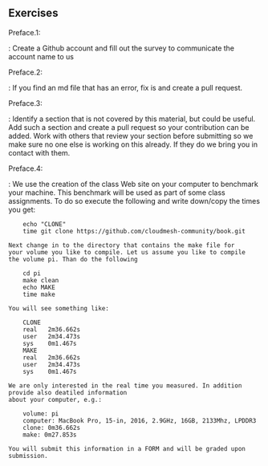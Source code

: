 ## Exercises

Preface.1:

:   Create a Github account and fill out the survey to communicate the
    account name to us


Preface.2:

:   If you find an md file that has an error, fix is and create a pull request.

Preface.3:

:   Identify a section that is not covered by this material, but could
    be useful. Add such a section and create a pull request so your
    contribution can be added. Work with others that review your section
    before submitting so we make sure no one else is working on this
    already. If they do we bring you in contact with them.

Preface.4:

:   We use the creation of the class Web site on your computer to
    benchmark your machine. This benchmark will be used as part of some
    class assignments. To do so execute the following and write
    down/copy the times you get:

        echo "CLONE"
        time git clone https://github.com/cloudmesh-community/book.git

    Next change in to the directory that contains the make file for
    your volume you like to compile. Let us assume you like to compile
    the volume pi. Than do the following
    
        cd pi
        make clean
        echo MAKE
        time make

    You will see something like:

        CLONE
        real   2m36.662s
        user   2m34.473s
        sys    0m1.467s
        MAKE
        real   2m36.662s
        user   2m34.473s
        sys    0m1.467s

    We are only interested in the real time you measured. In addition provide also deatiled information
    about your computer, e.g.:

        volume: pi
        computer: MacBook Pro, 15-in, 2016, 2.9GHz, 16GB, 2133Mhz, LPDDR3
        clone: 0m36.662s
        make: 0m27.853s

    You will submit this information in a FORM and will be graded upon
    submission. 

